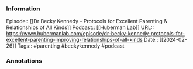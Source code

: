 ### Information

Episode:: [[Dr Becky Kennedy - Protocols for Excellent Parenting & Relationships of All Kinds]]
Podcast:: [[Huberman Lab]]
URL:: https://www.hubermanlab.com/episode/dr-becky-kennedy-protocols-for-excellent-parenting-improving-relationships-of-all-kinds
Date:: [[2024-02-26]]
Tags:: #parenting #beckykennedy 
#podcast


### Annotations

